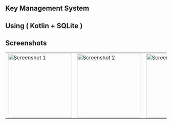 ## Key Management System

## Using ( Kotlin + SQLite )

## Screenshots

<table>
  <tr>
    <td><img src=".readme/1.jpeg" alt="Screenshot 1" width="200"/></td>
    <td><img src=".readme/2.jpeg" alt="Screenshot 2" width="200"/></td>
    <td><img src=".readme/3.jpeg" alt="Screenshot 3" width="200"/></td>
    <td><img src=".readme/4.jpeg" alt="Screenshot 4" width="200"/></td>
    <td><img src=".readme/5.jpeg" alt="Screenshot 5" width="200"/></td>
    <td><img src=".readme/6.jpeg" alt="Screenshot 6" width="200"/></td>
  </tr>
  <tr>
    
  </tr>
</table>
